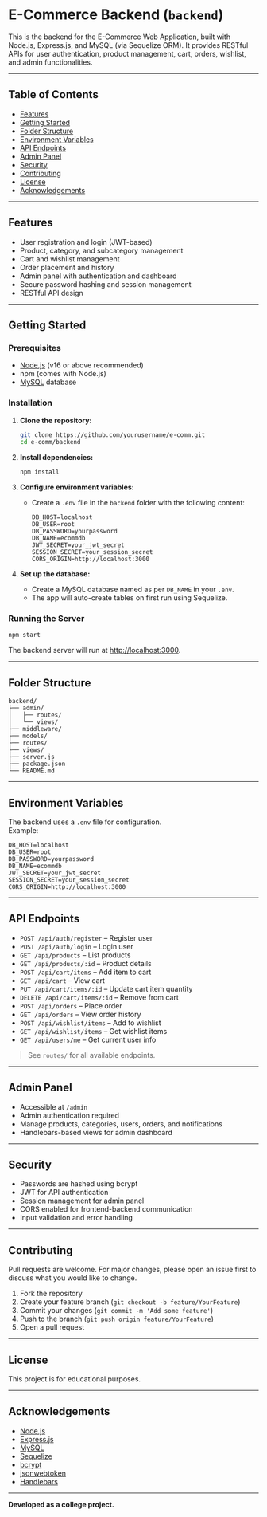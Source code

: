 # E-Commerce Backend (`backend`)

This is the backend for the E-Commerce Web Application, built with Node.js, Express.js, and MySQL (via Sequelize ORM). It provides RESTful APIs for user authentication, product management, cart, orders, wishlist, and admin functionalities.

---

## Table of Contents

- [Features](#features)
- [Getting Started](#getting-started)
- [Folder Structure](#folder-structure)
- [Environment Variables](#environment-variables)
- [API Endpoints](#api-endpoints)
- [Admin Panel](#admin-panel)
- [Security](#security)
- [Contributing](#contributing)
- [License](#license)
- [Acknowledgements](#acknowledgements)

---

## Features

- User registration and login (JWT-based)
- Product, category, and subcategory management
- Cart and wishlist management
- Order placement and history
- Admin panel with authentication and dashboard
- Secure password hashing and session management
- RESTful API design

---

## Getting Started

### Prerequisites

- [Node.js](https://nodejs.org/) (v16 or above recommended)
- npm (comes with Node.js)
- [MySQL](https://www.mysql.com/) database

### Installation

1. **Clone the repository:**
   ```bash
   git clone https://github.com/yourusername/e-comm.git
   cd e-comm/backend
   ```

2. **Install dependencies:**
   ```bash
   npm install
   ```

3. **Configure environment variables:**
   - Create a `.env` file in the `backend` folder with the following content:
     ```
     DB_HOST=localhost
     DB_USER=root
     DB_PASSWORD=yourpassword
     DB_NAME=ecommdb
     JWT_SECRET=your_jwt_secret
     SESSION_SECRET=your_session_secret
     CORS_ORIGIN=http://localhost:3000
     ```

4. **Set up the database:**
   - Create a MySQL database named as per `DB_NAME` in your `.env`.
   - The app will auto-create tables on first run using Sequelize.

### Running the Server

```bash
npm start
```
The backend server will run at [http://localhost:3000](http://localhost:3000).

---

## Folder Structure

```
backend/
├── admin/
│   ├── routes/
│   └── views/
├── middleware/
├── models/
├── routes/
├── views/
├── server.js
├── package.json
└── README.md
```

---

## Environment Variables

The backend uses a `.env` file for configuration.  
Example:
```
DB_HOST=localhost
DB_USER=root
DB_PASSWORD=yourpassword
DB_NAME=ecommdb
JWT_SECRET=your_jwt_secret
SESSION_SECRET=your_session_secret
CORS_ORIGIN=http://localhost:3000
```

---

## API Endpoints

- `POST /api/auth/register` – Register user
- `POST /api/auth/login` – Login user
- `GET /api/products` – List products
- `GET /api/products/:id` – Product details
- `POST /api/cart/items` – Add item to cart
- `GET /api/cart` – View cart
- `PUT /api/cart/items/:id` – Update cart item quantity
- `DELETE /api/cart/items/:id` – Remove from cart
- `POST /api/orders` – Place order
- `GET /api/orders` – View order history
- `POST /api/wishlist/items` – Add to wishlist
- `GET /api/wishlist/items` – Get wishlist items
- `GET /api/users/me` – Get current user info

> See `routes/` for all available endpoints.

---

## Admin Panel

- Accessible at `/admin`
- Admin authentication required
- Manage products, categories, users, orders, and notifications
- Handlebars-based views for admin dashboard

---

## Security

- Passwords are hashed using bcrypt
- JWT for API authentication
- Session management for admin panel
- CORS enabled for frontend-backend communication
- Input validation and error handling

---

## Contributing

Pull requests are welcome. For major changes, please open an issue first to discuss what you would like to change.

1. Fork the repository
2. Create your feature branch (`git checkout -b feature/YourFeature`)
3. Commit your changes (`git commit -m 'Add some feature'`)
4. Push to the branch (`git push origin feature/YourFeature`)
5. Open a pull request

---

## License

This project is for educational purposes.

---

## Acknowledgements

- [Node.js](https://nodejs.org/)
- [Express.js](https://expressjs.com/)
- [MySQL](https://www.mysql.com/)
- [Sequelize](https://sequelize.org/)
- [bcrypt](https://www.npmjs.com/package/bcrypt)
- [jsonwebtoken](https://www.npmjs.com/package/jsonwebtoken)
- [Handlebars](https://handlebarsjs.com/)

---

**Developed as a college project.**